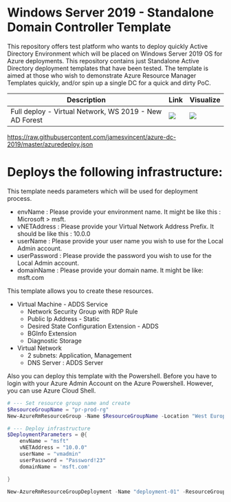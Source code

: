 ﻿# Windows Server 2019 - Standalone Domain Controller Template

This repository offers test platform who wants to deploy quickly Active Directory Environment which will be placed on Windows Server 2019 OS for Azure deployments. This repository contains just Standalone Active Directory deployment templates that have been tested. The template is aimed at those who wish to demonstrate Azure Resource Manager Templates quickly, and/or spin up a single DC for a quick and dirty PoC.

Description | Link | Visualize
--- | --- | ---
Full deploy - Virtual Network, WS 2019 - New AD Forest  | <a href="https://portal.azure.com/#create/Microsoft.Template/uri/https%3A%2F%2Fraw.githubusercontent.com%2Fjamesvincent%2Fazure-dc-2019%2Fmaster%2Fazuredeploy.json" target="_blank"><img src="http://azuredeploy.net/deploybutton.png"/></a> | <a href="http://armviz.io/#/?load=https%3A%2F%2Fraw.githubusercontent.com%2Fjamesvincent%2Fazure-dc-2019%2Fmaster%2Fazuredeploy.json" target="_blank"><img src="http://armviz.io/visualizebutton.png"/></a>

https://raw.githubusercontent.com/jamesvincent/azure-dc-2019/master/azuredeploy.json

 # Deploys the following infrastructure:

 This template needs parameters which will be used for deployment process.

* envName      : Please provide your environment name. It might be like this : Microsoft > msft.
* vNETAddress  : Please provide your Virtual Network Address Prefix. It should be like this : 10.0.0
* userName     : Please provide your user name you wish to use for the Local Admin account.
* userPassword : Please provide the password you wish to use for the Local Admin account.
* domainName   : Please provide your domain name. It might be like: msft.com

This template allows you to create these resources.

* Virtual Machine - ADDS Service
  * Network Security Group with RDP Rule
  * Public Ip Address - Static
  * Desired State Configuration Extension - ADDS
  * BGInfo Extension 
  * Diagnostic Storage
* Virtual Network
  * 2 subnets: Application, Management
  * DNS Server : ADDS Server


Also you can deploy this template with the Powershell. Before you have to login with your Azure Admin Account on the Azure Powershell. However, you can use Azure Cloud Shell.

```PowerShell
# --- Set resource group name and create
$ResourceGroupName = "pr-prod-rg"
New-AzureRmResourceGroup -Name $ResourceGroupName -Location "West Europe" -Force

# --- Deploy infrastructure
$DeploymentParameters = @{
    envName = "msft"
    vNETAddress = "10.0.0"
    userName = "vmadmin"
    userPassword = "Password!23"
    domainName = 'msft.com'

}

New-AzureRmResourceGroupDeployment -Name "deployment-01" -ResourceGroupName $ResourceGroupName -TemplateFile .\examples\example-linked-template.json @DeploymentParameters
```
